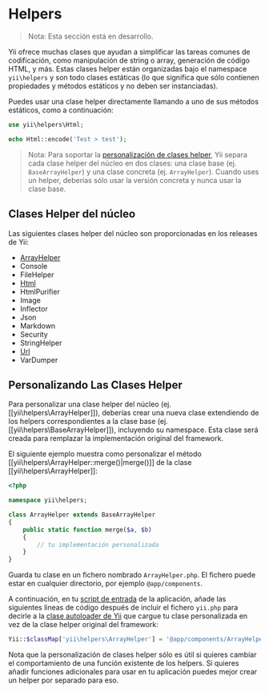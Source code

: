 Helpers
=======

> Nota: Esta sección está en desarrollo.

Yii ofrece muchas clases que ayudan a simplificar las tareas comunes de codificación, como manipulación de string o array,
generación de código HTML, y más. Estas clases helper están organizadas bajo el namespace `yii\helpers` y
son todo clases estáticas (lo que significa que sólo contienen propiedades y métodos estáticos y no deben ser instanciadas).

Puedes usar una clase helper directamente llamando a uno de sus métodos estáticos, como a continuación:

```php
use yii\helpers\Html;

echo Html::encode('Test > test');
```

> Nota: Para soportar la [personalización de clases helper](#customizing-helper-classes), Yii separa cada clase helper del núcleo
  en dos clases: una clase base (ej. `BaseArrayHelper`) y una clase concreta (ej. `ArrayHelper`).
  Cuando uses un helper, deberías sólo usar la versión concreta y nunca usar la clase base.


Clases Helper del núcleo
------------------------

Las siguientes clases helper del núcleo son proporcionadas en los releases de Yii:

- [ArrayHelper](helper-array.md)
- Console
- FileHelper
- [Html](helper-html.md)
- HtmlPurifier
- Image
- Inflector
- Json
- Markdown
- Security
- StringHelper
- [Url](helper-url.md)
- VarDumper


Personalizando Las Clases Helper <a name="customizing-helper-classes"></a>
--------------------------------

Para personalizar una clase helper del núcleo (ej. [[yii\helpers\ArrayHelper]]), deberías crear una nueva clase extendiendo
de los helpers correspondientes a la clase base (ej. [[yii\helpers\BaseArrayHelper]]), incluyendo su namespace. Esta clase
será creada para remplazar la implementación original del framework.

El siguiente ejemplo muestra como personalizar el método [[yii\helpers\ArrayHelper::merge()|merge()]] de la clase
[[yii\helpers\ArrayHelper]]:

```php
<?php

namespace yii\helpers;

class ArrayHelper extends BaseArrayHelper
{
    public static function merge($a, $b)
    {
        // tu implementación personalizada
    }
}
```

Guarda tu clase en un fichero nombrado `ArrayHelper.php`. El fichero puede estar en cualquier directorio, por ejemplo `@app/components`.

A continuación, en tu [script de entrada](structure-entry-scripts.md) de la aplicación, añade las siguientes lineas de código
después de incluir el fichero `yii.php` para decirle a la [clase autoloader de Yii](concept-autoloading.md) que cargue tu
clase personalizada en vez de la clase helper original del framework:

```php
Yii::$classMap['yii\helpers\ArrayHelper'] = '@app/components/ArrayHelper.php';
```

Nota que la personalización de clases helper sólo es útil si quieres cambiar el comportamiento de una función
existente de los helpers. Si quieres añadir funciones adicionales para usar en tu aplicación puedes mejor crear un helper
por separado para eso.
